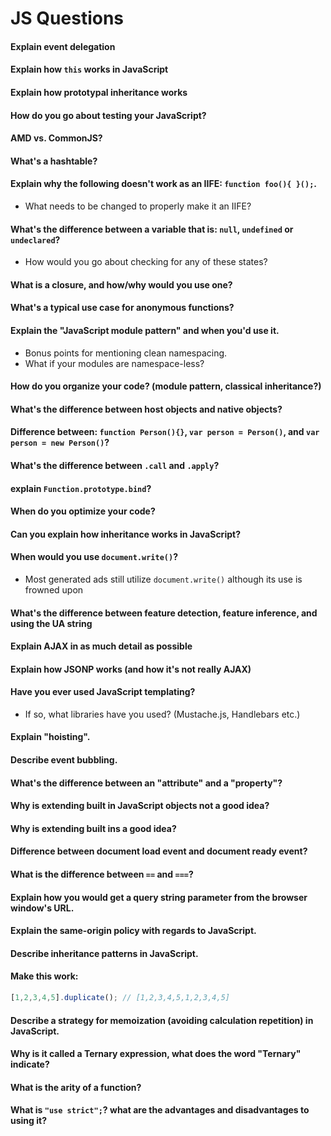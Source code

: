 # JS Questions

#### Explain event delegation

#### Explain how `this` works in JavaScript

#### Explain how prototypal inheritance works

#### How do you go about testing your JavaScript?

#### AMD vs. CommonJS?

#### What's a hashtable?

#### Explain why the following doesn't work as an IIFE: `function foo(){ }();`.
  * What needs to be changed to properly make it an IIFE?

#### What's the difference between a variable that is: `null`, `undefined` or `undeclared`?
  * How would you go about checking for any of these states?

#### What is a closure, and how/why would you use one?

#### What's a typical use case for anonymous functions?

#### Explain the "JavaScript module pattern" and when you'd use it.
  * Bonus points for mentioning clean namespacing.
  * What if your modules are namespace-less?

#### How do you organize your code? (module pattern, classical inheritance?)

#### What's the difference between host objects and native objects?

#### Difference between: `function Person(){}`, `var person = Person()`, and `var person = new Person()`?

#### What's the difference between `.call` and `.apply`?

#### explain `Function.prototype.bind`?

#### When do you optimize your code?

#### Can you explain how inheritance works in JavaScript?

#### When would you use `document.write()`?
  * Most generated ads still utilize `document.write()` although its use is frowned upon

#### What's the difference between feature detection, feature inference, and using the UA string

#### Explain AJAX in as much detail as possible

#### Explain how JSONP works (and how it's not really AJAX)

#### Have you ever used JavaScript templating?
  * If so, what libraries have you used? (Mustache.js, Handlebars etc.)

#### Explain "hoisting".

#### Describe event bubbling.

#### What's the difference between an "attribute" and a "property"?

#### Why is extending built in JavaScript objects not a good idea?

#### Why is extending built ins a good idea?

#### Difference between document load event and document ready event?

#### What is the difference between `==` and `===`?

#### Explain how you would get a query string parameter from the browser window's URL.

#### Explain the same-origin policy with regards to JavaScript.

#### Describe inheritance patterns in JavaScript.

#### Make this work:
```javascript
[1,2,3,4,5].duplicate(); // [1,2,3,4,5,1,2,3,4,5]
```

#### Describe a strategy for memoization (avoiding calculation repetition) in JavaScript.

#### Why is it called a Ternary expression, what does the word "Ternary" indicate?

#### What is the arity of a function?

#### What is `"use strict";`? what are the advantages and disadvantages to using it?
